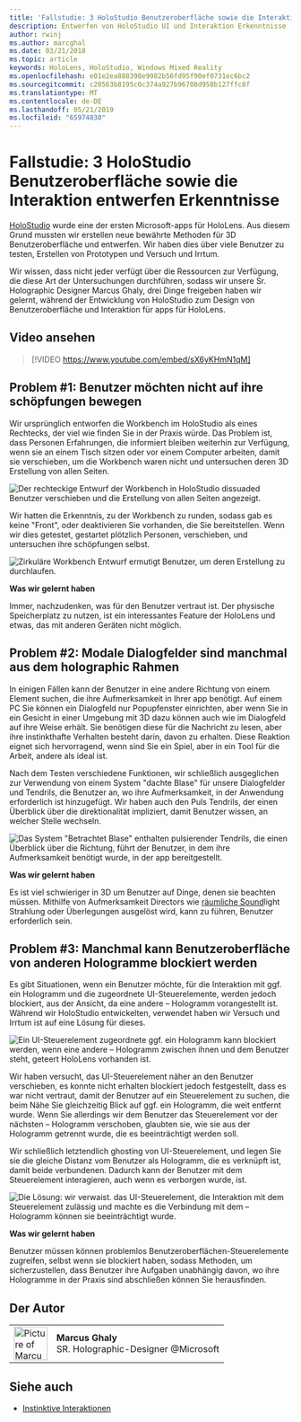 ```yaml
---
title: 'Fallstudie: 3 HoloStudio Benutzeroberfläche sowie die Interaktion entwerfen Erkenntnisse'
description: Entwerfen von HoloStudio UI und Interaktion Erkenntnisse
author: rwinj
ms.author: marcghal
ms.date: 03/21/2018
ms.topic: article
keywords: HoloLens, HoloStudio, Windows Mixed Reality
ms.openlocfilehash: e01e2ea888398e9982b56fd95f90ef0731ec6bc2
ms.sourcegitcommit: c20563b8195c0c374a927b96708d958b127ffc8f
ms.translationtype: MT
ms.contentlocale: de-DE
ms.lasthandoff: 05/21/2019
ms.locfileid: "65974830"
---
```

# <a name="case-study---3-holostudio-ui-and-interaction-design-learnings"></a>Fallstudie: 3 HoloStudio Benutzeroberfläche sowie die Interaktion entwerfen Erkenntnisse

[HoloStudio](https://www.youtube.com/watch?v=BRIJG0x_We8) wurde eine der ersten Microsoft-apps für HoloLens. Aus diesem Grund mussten wir erstellen neue bewährte Methoden für 3D Benutzeroberfläche und entwerfen. Wir haben dies über viele Benutzer zu testen, Erstellen von Prototypen und Versuch und Irrtum.

Wir wissen, dass nicht jeder verfügt über die Ressourcen zur Verfügung, die diese Art der Untersuchungen durchführen, sodass wir unsere Sr. Holographic Designer Marcus Ghaly, drei Dinge freigeben haben wir gelernt, während der Entwicklung von HoloStudio zum Design von Benutzeroberfläche und Interaktion für apps für HoloLens.

## <a name="watch-the-video"></a>Video ansehen

>[!VIDEO https://www.youtube.com/embed/sX6yKHmN1qM]

## <a name="problem-1-people-didnt-want-to-move-around-their-creations"></a>Problem #1: Benutzer möchten nicht auf ihre schöpfungen bewegen

Wir ursprünglich entworfen die Workbench im HoloStudio als eines Rechtecks, der viel wie finden Sie in der Praxis würde. Das Problem ist, dass Personen Erfahrungen, die informiert bleiben weiterhin zur Verfügung, wenn sie an einem Tisch sitzen oder vor einem Computer arbeiten, damit sie verschieben, um die Workbench waren nicht und untersuchen deren 3D Erstellung von allen Seiten.

![Der rechteckige Entwurf der Workbench in HoloStudio dissuaded Benutzer verschieben und die Erstellung von allen Seiten angezeigt.](images/rectangular-workbench-500px.jpg)

Wir hatten die Erkenntnis, zu der Workbench zu runden, sodass gab es keine "Front", oder deaktivieren Sie vorhanden, die Sie bereitstellen. Wenn wir dies getestet, gestartet plötzlich Personen, verschieben, und untersuchen ihre schöpfungen selbst.

![Zirkuläre Workbench Entwurf ermutigt Benutzer, um deren Erstellung zu durchlaufen.](images/circular-workbench-500px.jpg)

**Was wir gelernt haben**

Immer, nachzudenken, was für den Benutzer vertraut ist. Der physische Speicherplatz zu nutzen, ist ein interessantes Feature der HoloLens und etwas, das mit anderen Geräten nicht möglich.

## <a name="problem-2-modal-dialogs-are-sometimes-out-of-the-holographic-frame"></a>Problem #2: Modale Dialogfelder sind manchmal aus dem holographic Rahmen

In einigen Fällen kann der Benutzer in eine andere Richtung von einem Element suchen, die ihre Aufmerksamkeit in Ihrer app benötigt. Auf einem PC Sie können ein Dialogfeld nur Popupfenster einrichten, aber wenn Sie in ein Gesicht in einer Umgebung mit 3D dazu können auch wie im Dialogfeld auf ihre Weise erhält. Sie benötigen diese für die Nachricht zu lesen, aber ihre instinkthafte Verhalten besteht darin, davon zu erhalten. Diese Reaktion eignet sich hervorragend, wenn sind Sie ein Spiel, aber in ein Tool für die Arbeit, andere als ideal ist.

Nach dem Testen verschiedene Funktionen, wir schließlich ausgeglichen zur Verwendung von einem System "dachte Blase" für unsere Dialogfelder und Tendrils, die Benutzer an, wo ihre Aufmerksamkeit, in der Anwendung erforderlich ist hinzugefügt. Wir haben auch den Puls Tendrils, der einen Überblick über die direktionalität impliziert, damit Benutzer wissen, an welcher Stelle wechseln.

![Das System "Betrachtet Blase" enthalten pulsierender Tendrils, die einen Überblick über die Richtung, führt der Benutzer, in dem ihre Aufmerksamkeit benötigt wurde, in der app bereitgestellt.](images/thought-bubble-500px.jpg)

**Was wir gelernt haben**

Es ist viel schwieriger in 3D um Benutzer auf Dinge, denen sie beachten müssen. Mithilfe von Aufmerksamkeit Directors wie [räumliche Sound](spatial-sound.md)light Strahlung oder Überlegungen ausgelöst wird, kann zu führen, Benutzer erforderlich sein.

## <a name="problem-3-sometimes-ui-can-get-blocked-by-other-holograms"></a>Problem #3: Manchmal kann Benutzeroberfläche von anderen Hologramme blockiert werden

Es gibt Situationen, wenn ein Benutzer möchte, für die Interaktion mit ggf. ein Hologramm und die zugeordnete UI-Steuerelemente, werden jedoch blockiert, aus der Ansicht, da eine andere – Hologramm vorangestellt ist. Während wir HoloStudio entwickelten, verwendet haben wir Versuch und Irrtum ist auf eine Lösung für dieses.

![Ein UI-Steuerelement zugeordnete ggf. ein Hologramm kann blockiert werden, wenn eine andere – Hologramm zwischen ihnen und dem Benutzer steht, geteert HoloLens vorhanden ist.](images/ui-blocked-500px.jpg)

Wir haben versucht, das UI-Steuerelement näher an den Benutzer verschieben, es konnte nicht erhalten blockiert jedoch festgestellt, dass es war nicht vertraut, damit der Benutzer auf ein Steuerelement zu suchen, die beim Nähe Sie gleichzeitig Blick auf ggf. ein Hologramm, die weit entfernt wurde. Wenn Sie allerdings wir dem Benutzer das Steuerelement vor der nächsten – Hologramm verschoben, glaubten sie, wie sie aus der Hologramm getrennt wurde, die es beeinträchtigt werden soll.

Wir schließlich letztendlich ghosting von UI-Steuerelement, und legen Sie sie die gleiche Distanz vom Benutzer als Hologramm, die es verknüpft ist, damit beide verbundenen. Dadurch kann der Benutzer mit dem Steuerelement interagieren, auch wenn es verborgen wurde, ist.

![Die Lösung: wir verwaist. das UI-Steuerelement, die Interaktion mit dem Steuerelement zulässig und machte es die Verbindung mit dem – Hologramm können sie beeinträchtigt wurde.](images/ghosting-ui-500px.jpg)

**Was wir gelernt haben**

Benutzer müssen können problemlos Benutzeroberflächen-Steuerelemente zugreifen, selbst wenn sie blockiert haben, sodass Methoden, um sicherzustellen, dass Benutzer ihre Aufgaben unabhängig davon, wo ihre Hologramme in der Praxis sind abschließen können Sie herausfinden.

## <a name="about-the-author"></a>Der Autor

<table style="border-collapse:collapse">
<tr>
<td style="border-style: none" width="60"><img alt="Picture of Marcus Ghaly" width="60" height="60" src="images/marcus-ghaly-200px.jpg"></td>
<td style="border-style: none"><b>Marcus Ghaly</b><br>SR. Holographic-Designer @Microsoft</td>
</tr>
</table>

## <a name="see-also"></a>Siehe auch
* [Instinktive Interaktionen](interaction-fundamentals.md)

 
